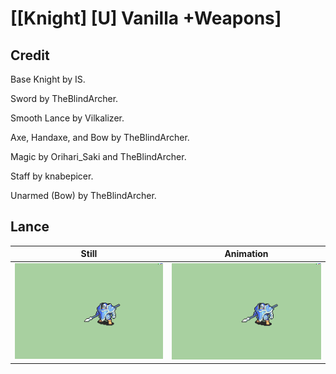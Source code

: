 # [\[Knight\] \[U\] Vanilla +Weapons]

## Credit

Base Knight by IS.

Sword by TheBlindArcher.

Smooth Lance by Vilkalizer.

Axe, Handaxe, and Bow by TheBlindArcher.

Magic by Orihari_Saki and TheBlindArcher.

Staff by knabepicer.

Unarmed (Bow) by TheBlindArcher.
	
## Lance

| Still | Animation |
| :---: | :-------: |
| ![Lance still](./Lance_000.png) | ![Lance animation](./Lance.gif) |
